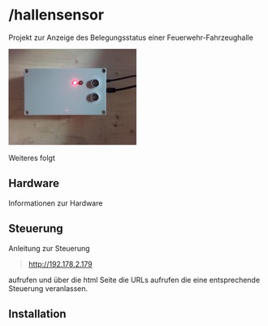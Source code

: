 # /hallensensor
Projekt zur Anzeige des Belegungsstatus einer Feuerwehr-Fahrzeughalle

<img src="/Doku/20180308_111310.jpg" width="50%" height="50%">

Weiteres folgt
## Hardware
Informationen zur Hardware

## Steuerung
Anleitung zur Steuerung
> http://192.178.2.179 

aufrufen und über die html Seite die URLs aufrufen die eine entsprechende Steuerung veranlassen.

## Installation

